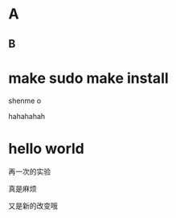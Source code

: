 # A
## B

make 
sudo make install
=======================
shenme o


hahahahah


hello world
=======
再一次的实验


真是麻烦

又是新的改变哦

